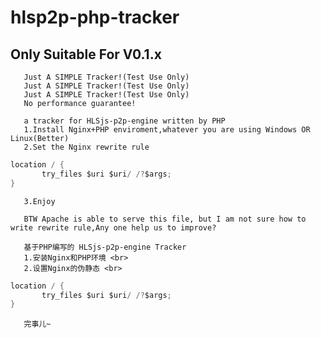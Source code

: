 # hlsp2p-php-tracker
## Only Suitable For V0.1.x
       Just A SIMPLE Tracker!(Test Use Only)
       Just A SIMPLE Tracker!(Test Use Only)
       Just A SIMPLE Tracker!(Test Use Only)
       No performance guarantee!

       a tracker for HLSjs-p2p-engine written by PHP
       1.Install Nginx+PHP enviroment,whatever you are using Windows OR Linux(Better)
       2.Set the Nginx rewrite rule 

```C
location / { 
       try_files $uri $uri/ /?$args; 
}
```
       3.Enjoy

       BTW Apache is able to serve this file, but I am not sure how to write rewrite rule,Any one help us to improve?

       基于PHP编写的 HLSjs-p2p-engine Tracker
       1.安装Nginx和PHP环境 <br>
       2.设置Nginx的伪静态 <br>
```C
location / { 
       try_files $uri $uri/ /?$args; 
}
```
       完事儿~
